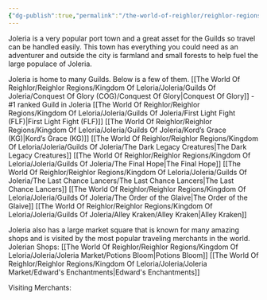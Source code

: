 ```yaml
---
{"dg-publish":true,"permalink":"/the-world-of-reighlor/reighlor-regions/kingdom-of-leloria/joleria/joleria/"}
---
```


Joleria is a very popular port town and a great asset for the Guilds so travel can be handled easily. This town has everything you could need as an adventurer and outside the city is farmland and small forests to help fuel the large populace of Joleria.

Joleria is home to many Guilds. Below is a few of them. 
[[The World Of Reighlor/Reighlor Regions/Kingdom Of Leloria/Joleria/Guilds Of Joleria/Conquest Of Glory (COG)/Conquest Of Glory\|Conquest Of Glory]] - #1 ranked Guild in Joleria 
[[The World Of Reighlor/Reighlor Regions/Kingdom Of Leloria/Joleria/Guilds Of Joleria/First Light Fight (FLF)\|First Light Fight (FLF)]]
[[The World Of Reighlor/Reighlor Regions/Kingdom Of Leloria/Joleria/Guilds Of Joleria/Kord’s Grace (KG)\|Kord’s Grace (KG)]]
[[The World Of Reighlor/Reighlor Regions/Kingdom Of Leloria/Joleria/Guilds Of Joleria/The Dark Legacy Creatures\|The Dark Legacy Creatures]]
[[The World Of Reighlor/Reighlor Regions/Kingdom Of Leloria/Joleria/Guilds Of Joleria/The Final Hope\|The Final Hope]]
[[The World Of Reighlor/Reighlor Regions/Kingdom Of Leloria/Joleria/Guilds Of Joleria/The Last Chance Lancers/The Last Chance Lancers\|The Last Chance Lancers]]
[[The World Of Reighlor/Reighlor Regions/Kingdom Of Leloria/Joleria/Guilds Of Joleria/The Order of the Glaive\|The Order of the Glaive]]
[[The World Of Reighlor/Reighlor Regions/Kingdom Of Leloria/Joleria/Guilds Of Joleria/Alley Kraken/Alley Kraken\|Alley Kraken]]

Joleria also has a large market square that is known for many amazing shops and is visited by the most popular traveling merchants in the world. 
Jolerian Shops:
[[The World Of Reighlor/Reighlor Regions/Kingdom Of Leloria/Joleria/Joleria Market/Potions Bloom\|Potions Bloom]]
[[The World Of Reighlor/Reighlor Regions/Kingdom Of Leloria/Joleria/Joleria Market/Edward's Enchantments\|Edward's Enchantments]]

Visiting Merchants: 
